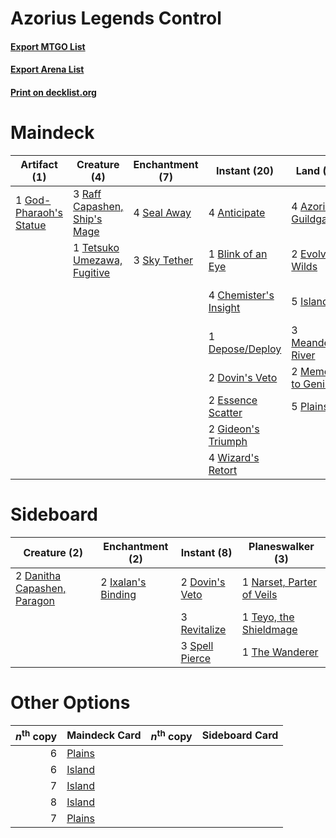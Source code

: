 # Azorius Legends Control

#### [Export MTGO List](../collection/Azorius%20Legends%20Control/Azorius%20Legends%20Control.txt)
#### [Export Arena List](../collection/Azorius%20Legends%20Control/Azorius%20Legends%20Control_arena.txt)
#### [Print on decklist.org](http://decklist.org/?deckmain=4%09Anticipate%0A4%09Azorius%20Guildgate%0A1%09Blink%20of%20an%20Eye%0A4%09Chemister's%20Insight%0A1%09Depose/Deploy%0A2%09Dovin's%20Veto%0A2%09Essence%20Scatter%0A2%09Evolving%20Wilds%0A2%09Gideon's%20Triumph%0A1%09God-Pharaoh's%20Statue%0A5%09Island%0A1%09Kasmina,%20Enigmatic%20Mentor%0A3%09Meandering%20River%0A2%09Memorial%20to%20Genius%0A2%09Narset,%20Parter%20of%20Veils%0A5%09Plains%0A3%09Raff%20Capashen,%20Ship's%20Mage%0A3%09Saheeli,%20Sublime%20Artificer%0A4%09Seal%20Away%0A3%09Sky%20Tether%0A1%09Tetsuko%20Umezawa,%20Fugitive%0A1%09The%20Wanderer%0A4%09Wizard's%20Retort&deckside=2%09Danitha%20Capashen,%20Paragon%0A2%09Dovin's%20Veto%0A2%09Ixalan's%20Binding%0A1%09Narset,%20Parter%20of%20Veils%0A3%09Revitalize%0A3%09Spell%20Pierce%0A1%09Teyo,%20the%20Shieldmage%0A1%09The%20Wanderer)
# Maindeck

|                                          Artifact (1)                                           |                                             Creature (4)                                              |                                    Enchantment (7)                                    |                                          Instant (20)                                          |                                           Land (21)                                           |                                           Planeswalker (7)                                            |
|-------------------------------------------------------------------------------------------------|-------------------------------------------------------------------------------------------------------|---------------------------------------------------------------------------------------|------------------------------------------------------------------------------------------------|-----------------------------------------------------------------------------------------------|-------------------------------------------------------------------------------------------------------|
|1 [God-Pharaoh's Statue](http://gatherer.wizards.com/Pages/Card/Details.aspx?multiverseid=461165)|3 [Raff Capashen, Ship's Mage](http://gatherer.wizards.com/Pages/Card/Details.aspx?multiverseid=443090)|4 [Seal Away](http://gatherer.wizards.com/Pages/Card/Details.aspx?multiverseid=442919) |4 [Anticipate](http://gatherer.wizards.com/Pages/Card/Details.aspx?multiverseid=401813)         |4 [Azorius Guildgate](http://gatherer.wizards.com/Pages/Card/Details.aspx?multiverseid=376256) |1 [Kasmina, Enigmatic Mentor](http://gatherer.wizards.com/Pages/Card/Details.aspx?multiverseid=460983) |
|                                                                                                 |1 [Tetsuko Umezawa, Fugitive](http://gatherer.wizards.com/Pages/Card/Details.aspx?multiverseid=442957) |3 [Sky Tether](http://gatherer.wizards.com/Pages/Card/Details.aspx?multiverseid=457165)|1 [Blink of an Eye](http://gatherer.wizards.com/Pages/Card/Details.aspx?multiverseid=442934)    |2 [Evolving Wilds](http://gatherer.wizards.com/Pages/Card/Details.aspx?multiverseid=426944)    |2 [Narset, Parter of Veils](http://gatherer.wizards.com/Pages/Card/Details.aspx?multiverseid=460988)   |
|                                                                                                 |                                                                                                       |                                                                                       |4 [Chemister's Insight](http://gatherer.wizards.com/Pages/Card/Details.aspx?multiverseid=452782)|5 [Island](http://gatherer.wizards.com/Pages/Card/Details.aspx?multiverseid=439857)            |3 [Saheeli, Sublime Artificer](http://gatherer.wizards.com/Pages/Card/Details.aspx?multiverseid=461161)|
|                                                                                                 |                                                                                                       |                                                                                       |1 [Depose/Deploy](http://gatherer.wizards.com/Pages/Card/Details.aspx?multiverseid=457369)      |3 [Meandering River](http://gatherer.wizards.com/Pages/Card/Details.aspx?multiverseid=429675)  |1 [The Wanderer](http://gatherer.wizards.com/Pages/Card/Details.aspx?multiverseid=460964)              |
|                                                                                                 |                                                                                                       |                                                                                       |2 [Dovin's Veto](http://gatherer.wizards.com/Pages/Card/Details.aspx?multiverseid=461120)       |2 [Memorial to Genius](http://gatherer.wizards.com/Pages/Card/Details.aspx?multiverseid=443131)|                                                                                                       |
|                                                                                                 |                                                                                                       |                                                                                       |2 [Essence Scatter](http://gatherer.wizards.com/Pages/Card/Details.aspx?multiverseid=426754)    |5 [Plains](http://gatherer.wizards.com/Pages/Card/Details.aspx?multiverseid=439856)            |                                                                                                       |
|                                                                                                 |                                                                                                       |                                                                                       |2 [Gideon's Triumph](http://gatherer.wizards.com/Pages/Card/Details.aspx?multiverseid=460942)   |                                                                                               |                                                                                                       |
|                                                                                                 |                                                                                                       |                                                                                       |4 [Wizard's Retort](http://gatherer.wizards.com/Pages/Card/Details.aspx?multiverseid=442963)    |                                                                                               |                                                                                                       |


# Sideboard

|                                             Creature (2)                                             |                                       Enchantment (2)                                       |                                       Instant (8)                                       |                                          Planeswalker (3)                                          |
|------------------------------------------------------------------------------------------------------|---------------------------------------------------------------------------------------------|-----------------------------------------------------------------------------------------|----------------------------------------------------------------------------------------------------|
|2 [Danitha Capashen, Paragon](http://gatherer.wizards.com/Pages/Card/Details.aspx?multiverseid=442900)|2 [Ixalan's Binding](http://gatherer.wizards.com/Pages/Card/Details.aspx?multiverseid=435168)|2 [Dovin's Veto](http://gatherer.wizards.com/Pages/Card/Details.aspx?multiverseid=461120)|1 [Narset, Parter of Veils](http://gatherer.wizards.com/Pages/Card/Details.aspx?multiverseid=460988)|
|                                                                                                      |                                                                                             |3 [Revitalize](http://gatherer.wizards.com/Pages/Card/Details.aspx?multiverseid=447171)  |1 [Teyo, the Shieldmage](http://gatherer.wizards.com/Pages/Card/Details.aspx?multiverseid=460959)   |
|                                                                                                      |                                                                                             |3 [Spell Pierce](http://gatherer.wizards.com/Pages/Card/Details.aspx?multiverseid=425876)|1 [The Wanderer](http://gatherer.wizards.com/Pages/Card/Details.aspx?multiverseid=460964)           |


# Other Options

|*n*<sup>th</sup> copy|                                  Maindeck Card                                  |*n*<sup>th</sup> copy|Sideboard Card|
|--------------------:|---------------------------------------------------------------------------------|---------------------|--------------|
|                    6|[Plains](http://gatherer.wizards.com/Pages/Card/Details.aspx?multiverseid=439856)|                     |              |
|                    6|[Island](http://gatherer.wizards.com/Pages/Card/Details.aspx?multiverseid=439857)|                     |              |
|                    7|[Island](http://gatherer.wizards.com/Pages/Card/Details.aspx?multiverseid=439857)|                     |              |
|                    8|[Island](http://gatherer.wizards.com/Pages/Card/Details.aspx?multiverseid=439857)|                     |              |
|                    7|[Plains](http://gatherer.wizards.com/Pages/Card/Details.aspx?multiverseid=439856)|                     |              |


